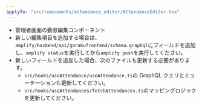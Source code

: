 ```yaml
---
applyTo: "src/components/attendance_editor/AttendanceEditor.tsx"
---
```


- 管理者画面の勤怠編集コンポーネント
- 新しい編集項目を追加する場合は、`amplify/backend/api/garakufrontend/schema.graphql`にフィールドを追加し、`amplify status`を実行してから`amplify push`を実行してください。
- 新しいフィールドを追加した場合、次のファイルも更新する必要があります。
  - `src/hooks/useAttendance/useAttendance.ts`の GraphQL クエリとミューテーションも更新してください。
  - `src/hooks/useAttendances/fetchAttendances.ts`のマッピングロジックを更新してください。
